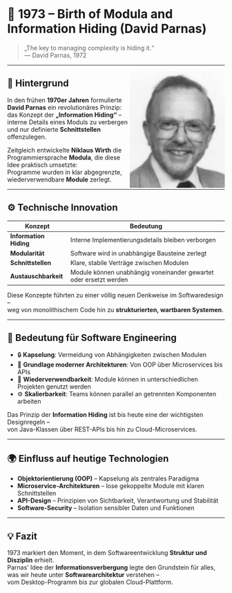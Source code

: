 # 🧩 1973 – Birth of Modula and Information Hiding (David Parnas)

> „The key to managing complexity is hiding it.“  
> — David Parnas, 1972

---

<img src="images/Parnas.gif" style="margin-top: 130" alt="David Parnas" align="right" width="220">

## 🧠 Hintergrund

In den frühen **1970er Jahren** formulierte **David Parnas** ein revolutionäres Prinzip:  
das Konzept der **„Information Hiding“** – interne Details eines Moduls zu verbergen und nur definierte **Schnittstellen** offenzulegen.

Zeitgleich entwickelte **Niklaus Wirth** die Programmiersprache **Modula**, die diese Idee praktisch umsetzte:  
Programme wurden in klar abgegrenzte, wiederverwendbare **Module** zerlegt.

---

## ⚙️ Technische Innovation

| Konzept                 | Bedeutung                                                                 |
| ----------------------- | -------------------------------------------------------------------------- |
| **Information Hiding**  | Interne Implementierungsdetails bleiben verborgen                          |
| **Modularität**         | Software wird in unabhängige Bausteine zerlegt                             |
| **Schnittstellen**      | Klare, stabile Verträge zwischen Modulen                                   |
| **Austauschbarkeit**    | Module können unabhängig voneinander gewartet oder ersetzt werden          |

Diese Konzepte führten zu einer völlig neuen Denkweise im Softwaredesign –  
weg von monolithischem Code hin zu **strukturierten, wartbaren Systemen**.

---

## 🚀 Bedeutung für Software Engineering

-   🔒 **Kapselung**: Vermeidung von Abhängigkeiten zwischen Modulen  
-   🧱 **Grundlage moderner Architekturen**: Von OOP über Microservices bis APIs  
-   🧩 **Wiederverwendbarkeit**: Module können in unterschiedlichen Projekten genutzt werden  
-   ⚙️ **Skalierbarkeit**: Teams können parallel an getrennten Komponenten arbeiten  

Das Prinzip der **Information Hiding** ist bis heute eine der wichtigsten Designregeln –  
von Java-Klassen über REST-APIs bis hin zu Cloud-Microservices.

---

## 🌍 Einfluss auf heutige Technologien

-   **Objektorientierung (OOP)** – Kapselung als zentrales Paradigma  
-   **Microservice-Architekturen** – lose gekoppelte Module mit klaren Schnittstellen  
-   **API-Design** – Prinzipien von Sichtbarkeit, Verantwortung und Stabilität  
-   **Software-Security** – Isolation sensibler Daten und Funktionen  

---

## 💡 Fazit

1973 markiert den Moment, in dem Softwareentwicklung **Struktur und Disziplin** erhielt.  
Parnas’ Idee der **Informationsverbergung** legte den Grundstein für alles,  
was wir heute unter **Softwarearchitektur** verstehen –  
vom Desktop-Programm bis zur globalen Cloud-Plattform.
